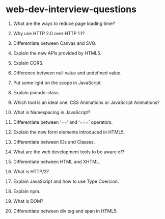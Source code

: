 # web-dev-interview-questions

1. What are the ways to reduce page loading time?

2. Why use HTTP 2.0 over HTTP 1.1?

3. Differentiate between Canvas and SVG.

4. Explain the new APIs provided by HTML5.

5. Explain CORS.

6. Difference between null value and undefined value.

7. Put some light on the scope in JavaScript

8. Explain pseudo-class.

9. Which tool is an ideal one: CSS Animations or JavaScript Animations?

10. What is Namespacing in JavaScript?

11. Differentiate between ‘==’ and ‘===’ operators.

12. Explain the new form elements introduced in HTML5.

13. Differentiate between IDs and Classes.

14. What are the web development tools to be aware of?

15. Differentiate between HTML and XHTML.

16. What is HTTP/3?

17. Explain JavaScript and how to use Type Coercion.

18. Explain npm.

19. What is DOM?

20. Differentiate between div tag and span in HTML5.

